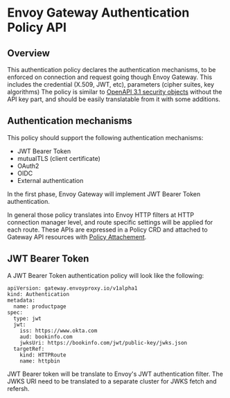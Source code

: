 # Envoy Gateway Authentication Policy API

## Overview

This authentication policy declares the authentication mechanisms, to be enforced on connection and request going though Envoy Gateway. This includes the credential (X.509, JWT, etc), parameters (cipher suites, key algorithms)
The policy is similar to [OpenAPI 3.1 security objects](https://github.com/OAI/OpenAPI-Specification/blob/main/versions/3.1.0.md#securitySchemeObject) without the API key part, and should be easily translatable from it with some additions.

## Authentication mechanisms
This policy should support the following authentication mechanisms:
- JWT Bearer Token
- mutualTLS (client certificate)
- OAuth2
- OIDC
- External authentication

In the first phase, Envoy Gateway will implement JWT Bearer Token authentication.

In general those policy translates into Envoy HTTP filters at HTTP connection manager level, and route specific settings will be applied for each route. These APIs are expressed in a Policy CRD and attached to Gateway API resources with [Policy Attachement](https://gateway-api.sigs.k8s.io/references/policy-attachment/).

## JWT Bearer Token

A JWT Bearer Token authentication policy will look like the following:

```
apiVersion: gateway.envoyproxy.io/v1alpha1
kind: Authentication
metadata:
  name: productpage
spec:
  type: jwt
  jwt:
    iss: https://www.okta.com
    aud: bookinfo.com
    jwksUri: https://bookinfo.com/jwt/public-key/jwks.json
  targetRef:
    kind: HTTPRoute
    name: httpbin
```

JWT Bearer token will be translate to Envoy's JWT authentication filter. The JWKS URI need to be translated to a separate cluster for JWKS fetch and refersh.
